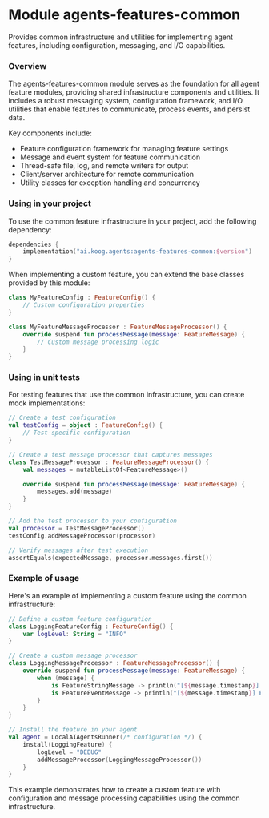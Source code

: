 # Module agents-features-common

Provides common infrastructure and utilities for implementing agent features, including configuration, messaging, and I/O capabilities.

### Overview

The agents-features-common module serves as the foundation for all agent feature modules, providing shared infrastructure components and utilities. It includes a robust messaging system, configuration framework, and I/O utilities that enable features to communicate, process events, and persist data.

Key components include:
- Feature configuration framework for managing feature settings
- Message and event system for feature communication
- Thread-safe file, log, and remote writers for output
- Client/server architecture for remote communication
- Utility classes for exception handling and concurrency

### Using in your project

To use the common feature infrastructure in your project, add the following dependency:

```kotlin
dependencies {
    implementation("ai.koog.agents:agents-features-common:$version")
}
```

When implementing a custom feature, you can extend the base classes provided by this module:

```kotlin
class MyFeatureConfig : FeatureConfig() {
    // Custom configuration properties
}

class MyFeatureMessageProcessor : FeatureMessageProcessor() {
    override suspend fun processMessage(message: FeatureMessage) {
        // Custom message processing logic
    }
}
```

### Using in unit tests

For testing features that use the common infrastructure, you can create mock implementations:

```kotlin
// Create a test configuration
val testConfig = object : FeatureConfig() {
    // Test-specific configuration
}

// Create a test message processor that captures messages
class TestMessageProcessor : FeatureMessageProcessor() {
    val messages = mutableListOf<FeatureMessage>()

    override suspend fun processMessage(message: FeatureMessage) {
        messages.add(message)
    }
}

// Add the test processor to your configuration
val processor = TestMessageProcessor()
testConfig.addMessageProcessor(processor)

// Verify messages after test execution
assertEquals(expectedMessage, processor.messages.first())
```

### Example of usage

Here's an example of implementing a custom feature using the common infrastructure:

```kotlin
// Define a custom feature configuration
class LoggingFeatureConfig : FeatureConfig() {
    var logLevel: String = "INFO"
}

// Create a custom message processor
class LoggingMessageProcessor : FeatureMessageProcessor() {
    override suspend fun processMessage(message: FeatureMessage) {
        when (message) {
            is FeatureStringMessage -> println("[${message.timestamp}] ${message.message}")
            is FeatureEventMessage -> println("[${message.timestamp}] Event: ${message.eventId}")
        }
    }
}

// Install the feature in your agent
val agent = LocalAIAgentsRunner(/* configuration */) {
    install(LoggingFeature) {
        logLevel = "DEBUG"
        addMessageProcessor(LoggingMessageProcessor())
    }
}
```

This example demonstrates how to create a custom feature with configuration and message processing capabilities using the common infrastructure.
